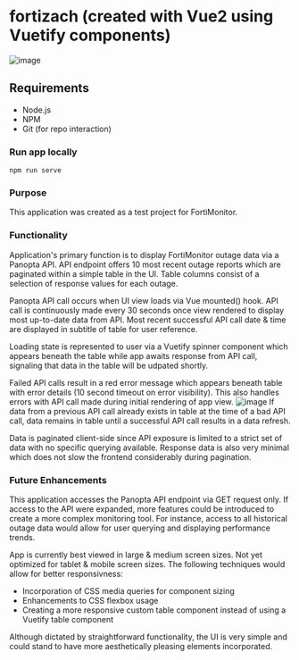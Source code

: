 # fortizach (created with Vue2 using Vuetify components)

![image](https://user-images.githubusercontent.com/70177842/180697969-d77b8cb6-d201-4003-93d6-4117e647850d.png)


## Requirements
- Node.js
- NPM
- Git (for repo interaction)

### Run app locally
```
npm run serve
```

### Purpose
This application was created as a test project for FortiMonitor.

### Functionality
Application's primary function is to display FortiMonitor outage data via a Panopta API. API endpoint offers 10 most recent outage reports which are paginated within a simple table in the UI. Table columns consist of a selection of response values for each outage.

Panopta API call occurs when UI view loads via Vue mounted() hook. API call is continuously made every 30 seconds once view rendered to display most up-to-date data from API. Most recent successful API call date & time are displayed in subtitle of table for user reference.

Loading state is represented to user via a Vuetify spinner component which appears beneath the table while app awaits response from API call, signaling that data in the table will be udpated shortly.

Failed API calls result in a red error message which appears beneath table with error details (10 second timeout on error visibility). This also handles errors with API call made during initial rendering of app view. 
![image](https://user-images.githubusercontent.com/70177842/180698040-c2385236-5e44-4106-80a1-da00bd0bcc55.png)
If data from a previous API call already exists in table at the time of a bad API call, data remains in table until a successful API call results in a data refresh.

Data is paginated client-side since API exposure is limited to a strict set of data with no specific querying available. Response data is also very minimal which does not slow the frontend considerably during pagination.

### Future Enhancements
This application accesses the Panopta API endpoint via GET request only. If access to the API were expanded, more features could be introduced to create a more complex monitoring tool. For instance, access to all historical outage data would allow for user querying and displaying performance trends.

App is currently best viewed in large & medium screen sizes. Not yet optimized for tablet & mobile screen sizes. The following techniques would allow for better responsivness:
- Incorporation of CSS media queries for component sizing
- Enhancements to CSS flexbox usage
- Creating a more responsive custom table component instead of using a Vuetify table component

Although dictated by straightforward functionality, the UI is very simple and could stand to have more aesthetically pleasing elements incorporated.
